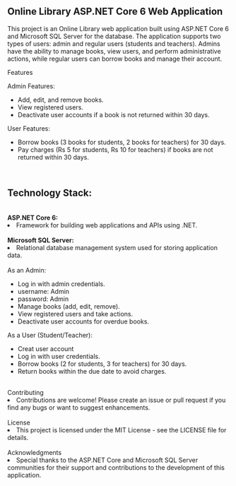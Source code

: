 <h2>Online Library ASP.NET Core 6 Web Application</h2>
<p>This project is an Online Library web application built using ASP.NET Core 6 and Microsoft SQL Server for the database. The application supports two types of users: admin and regular users (students and teachers). Admins have the ability to manage books, view users, and perform administrative actions, while regular users can borrow books and manage their account.
</p>

<p>Features</p>
Admin Features:
<ul>
  <li>Add, edit, and remove books.</li>
  <li>View registered users.</li>
  <li>Deactivate user accounts if a book is not returned within 30 days.</li>
</ul> 
  
User Features:
<ul>
  <li>Borrow books (3 books for students, 2 books for teachers) for 30 days.</li>
  <li>Pay charges (Rs 5 for students, Rs 10 for teachers) if books are not returned within 30 days.</li>
</ul>
<br/>

<h2>Technology Stack:</h2><br/>
<strong>ASP.NET Core 6:</strong>
 <li>Framework for building web applications and APIs using .NET.</li> 
 <br/>
<strong>Microsoft SQL Server:</strong>
  <li>Relational database management system used for storing application data.</li>

<br/>
As an Admin:
<ul>
  <li>Log in with admin credentials.</li>
  <li>username: Admin</li>
  <li>password: Admin</li>
  <li>Manage books (add, edit, remove).</li>
  <li>View registered users and take actions.</li>
  <li>Deactivate user accounts for overdue books.</li>
</ul> 
  

As a User (Student/Teacher):
<ul>  
  <li>Creat user account</li>
  <li> Log in with user credentials.</li>
  <li>Borrow books (2 for students, 3 for teachers) for 30 days.</li>
  <li> Return books within the due date to avoid charges.</li>
</ul> 
 
<br/>
Contributing
  <li>Contributions are welcome! Please create an issue or pull request if you find any bugs or want to suggest enhancements.</li>
<br/>
License
 <li>This project is licensed under the MIT License - see the LICENSE file for details.</li>
<br/>
Acknowledgments
 <li>Special thanks to the ASP.NET Core and Microsoft SQL Server communities for their support and contributions to the development of this application.</li>
